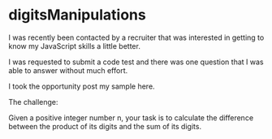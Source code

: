 # digitsManipulations

I was recently been contacted by a recruiter that was interested in getting to know my JavaScript skills a little better.

I was requested to submit a code test and there was one question that I was able to answer without much effort.

I took the opportunity post my sample here.

The challenge:

Given a positive integer number n, your task is to calculate the difference between the product of its digits and the sum of its digits.
